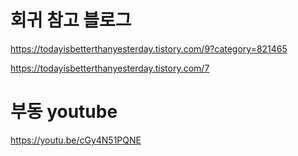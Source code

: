 # 회귀 참고 블로그

https://todayisbetterthanyesterday.tistory.com/9?category=821465

https://todayisbetterthanyesterday.tistory.com/7





# 부동 youtube

https://youtu.be/cGy4N51PQNE